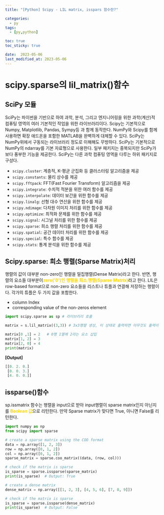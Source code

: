```yaml
---
title: "[Python] Scipy - LIL matrix, isspars 함수란?"

categories:
  - py
tags:
  - [py,python]

toc: true
toc_sticky: true

date:  2023-05-06
last_modified_at: 2023-05-06
---
```

# scipy.sparse의 lil_matrix()함수

## SciPy 모듈

SciPy는 파이썬을 기반으로 하여 과학, 분석, 그리고 엔지니어링을 위한 과학(계산)적 컴퓨팅 영역의 여러 기본적인 작업을 위한 라이브러리이다.
Scipy는 기본적으로 Numpy, Matplotlib, Pandas, Sympy등 과 함께 동작한다. NumPy와 Scipy를 함께 사용하면 확장 애드온을 포함한 MATLAB을 완벽하게 대체할 수 있다.
SciPy는 NumPy위에서 구동되는 라이브러리 정도로 이해해도 무방하다. SciPy는 기본적으로 NumPy의 ndarray를 기본 자료형으로 사용한다. 
일부 패키지는 중복되지만 SciPy가 보다 풍부한 기능을 제공한다. SciPy는 다른 과학 컴퓨팅 영역을 다루는 하위 패키지로 구성다.

- `scipy.cluster`: 계층적, K-평균 군집화 등 클러스터링 알고리즘을 제공
- `scipy.constants`: 물리 상수를 제공
- `scipy.fftpack`: FFT(Fast Fourier Transform) 알고리즘을 제공
- `scipy.integrate`: 수치적 적분을 위한 여러 함수를 제공
- `scipy.interpolate`: 데이터 보간을 위한 함수를 제공
- `scipy.linalg`: 선형 대수 연산을 위한 함수를 제공
- `scipy.ndimage`: 다차원 이미지 처리를 위한 함수를 제공
- `scipy.optimize`: 최적화 문제를 위한 함수를 제공
- `scipy.signal`: 시그널 처리를 위한 함수를 제공
- `scipy.sparse`: 희소 행렬 처리를 위한 함수를 제공
- `scipy.spatial`: 공간 데이터 처리를 위한 함수를 제공
- `scipy.special`: 특수 함수를 제공
- `scipy.stats`: 통계 분석을 위한 함수를 제공

## Scipy.sparse: 희소 행렬(Sparse Matrix)처리
행렬의 값이 대부분 non-zero인 행렬을 밀집행렬(Dense Matrix)라고 한다. 반면, 행렬의 요소들 대부분이<span style = "color:gold">**zero('0')인 행렬을 희소 행렬(Sparse Matrix)**</span>라고 한다. 
LIL은 row-based format으로 non-zero 요소들을 리스트나 튜플과 연결해 저장하는 행렬이다. 각가의 튜플은 두 가지 값을 포함한다.
- column Index
- corresponding value of the non-zeros element

```python
import scipy.sparse as sp # 라이브러리 호출

matrix = s.lil_matrix((3,3)) # 3x3행렬 생성, 이 상태로 출력하면 아무것도 출력이 안됨.

matrix[0 ,1] = 2   # 0행 1열에 2라는 요소 삽입
matrix[1, 2] = 3
matrix[2, 0] = 4
print(matrix)
```

**[Output]**
```python
[[0. 2. 0.]
 [0. 0. 3.]
 [4. 0. 0.]]
```

## issparse()함수
sp.issmatrix 함수는 행렬을 input으로 받아 input행렬이 sparse matrix인지 아닌지를 <span style = "color:gold">**Boolean 값**</span>으로 리턴한다. 만약 Sparse matrix가 맞다면 True, 아니면 False를 리턴한다.

```python
import numpy as np
from scipy import sparse

# create a sparse matrix using the COO format
data = np.array([1, 2, 3])
row = np.array([0, 1, 2])
col = np.array([0, 1, 2])
sparse_matrix = sparse.coo_matrix((data, (row, col)))

# check if the matrix is sparse
is_sparse = sparse.issparse(sparse_matrix)
print(is_sparse)  # Output: True

# create a dense matrix
dense_matrix = np.array([[1, 2, 3], [4, 5, 6], [7, 8, 9]])

# check if the matrix is sparse
is_sparse = sparse.issparse(dense_matrix)
print(is_sparse)  # Output: False
```
